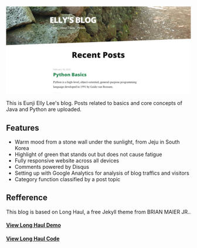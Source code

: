 ![preview](/assets/img/preview.png)

This is Eunji Elly Lee's blog. Posts related to basics and core concepts of Java and Python are uploaded.

## Features
- Warm mood from a stone wall under the sunlight, from Jeju in South Korea
- Highlight of green that stands out but does not cause fatigue
- Fully responsive website across all devices
- Comments powered by Disqus
- Setting up with Google Analytics for analysis of blog traffics and visitors
- Category function classified by a post topic

## Refference

This blog is based on Long Haul, a free Jekyll theme from BRIAN MAIER JR..

#### [View Long Haul Demo](http://brianmaierjr.com/long-haul)
#### [View Long Haul Code](https://github.com/brianmaierjr/long-haul)